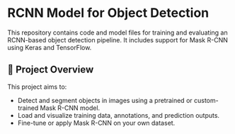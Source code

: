 # RCNN Model for Object Detection

This repository contains code and model files for training and evaluating an RCNN-based object detection pipeline. It includes support for Mask R-CNN using Keras and TensorFlow.

## 🧠 Project Overview

This project aims to:
- Detect and segment objects in images using a pretrained or custom-trained Mask R-CNN model.
- Load and visualize training data, annotations, and prediction outputs.
- Fine-tune or apply Mask R-CNN on your own dataset.
